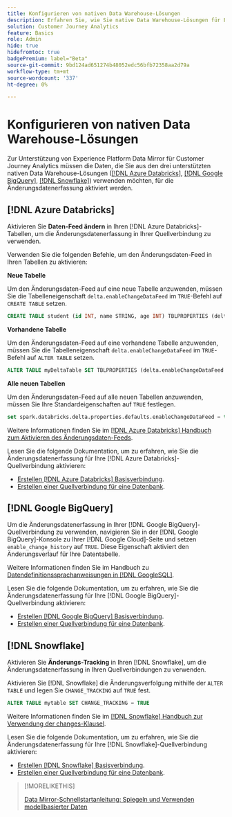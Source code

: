 ```yaml
---
title: Konfigurieren von nativen Data Warehouse-Lösungen
description: Erfahren Sie, wie Sie native Data Warehouse-Lösungen für Experience Platform Data Mirror für Customer Journey Analytics konfigurieren
solution: Customer Journey Analytics
feature: Basics
role: Admin
hide: true
hidefromtoc: true
badgePremium: label="Beta"
source-git-commit: 9bd124ad651274b48052edc56bfb72358aa2d79a
workflow-type: tm+mt
source-wordcount: '337'
ht-degree: 0%

---
```


# Konfigurieren von nativen Data Warehouse-Lösungen

Zur Unterstützung von Experience Platform Data Mirror für Customer Journey Analytics müssen die Daten, die Sie aus den drei unterstützten nativen Data Warehouse-Lösungen ([[!DNL Azure Databricks]](#azure-databricks), [[!DNL Google BigQuery]](#google-bigquery), [[!DNL Snowflake]](#snowflake)) verwenden möchten, für die Änderungsdatenerfassung aktiviert werden.


## [!DNL Azure Databricks]

Aktivieren Sie **Daten-Feed ändern** in Ihren [!DNL Azure Databricks]-Tabellen, um die Änderungsdatenerfassung in Ihrer Quellverbindung zu verwenden.

Verwenden Sie die folgenden Befehle, um den Änderungsdaten-Feed in Ihren Tabellen zu aktivieren:

**Neue Tabelle**

Um den Änderungsdaten-Feed auf eine neue Tabelle anzuwenden, müssen Sie die Tabelleneigenschaft `delta.enableChangeDataFeed` im `TRUE`-Befehl auf `CREATE TABLE` setzen.

```sql
CREATE TABLE student (id INT, name STRING, age INT) TBLPROPERTIES (delta.enableChangeDataFeed = true)
```

**Vorhandene Tabelle**

Um den Änderungsdaten-Feed auf eine vorhandene Tabelle anzuwenden, müssen Sie die Tabelleneigenschaft `delta.enableChangeDataFeed` im `TRUE`-Befehl auf `ALTER TABLE` setzen.

```sql
ALTER TABLE myDeltaTable SET TBLPROPERTIES (delta.enableChangeDataFeed = true)
```

**Alle neuen Tabellen**

Um den Änderungsdaten-Feed auf alle neuen Tabellen anzuwenden, müssen Sie Ihre Standardeigenschaften auf `TRUE` festlegen.

```sql
set spark.databricks.delta.properties.defaults.enableChangeDataFeed = true;
```

Weitere Informationen finden Sie im [[!DNL Azure Databricks] Handbuch zum Aktivieren des Änderungsdaten-Feeds](https://docs.databricks.com/aws/en/delta/delta-change-data-feed#enable-change-data-feed).

Lesen Sie die folgende Dokumentation, um zu erfahren, wie Sie die Änderungsdatenerfassung für Ihre [!DNL Azure Databricks]-Quellverbindung aktivieren:

* [Erstellen  [!DNL Azure Databricks]  Basisverbindung](https://experienceleague.adobe.com/de/docs/experience-platform/sources/api-tutorials/create/databases/databricks).
* [Erstellen einer Quellverbindung für eine Datenbank](https://experienceleague.adobe.com/de/docs/experience-platform/sources/api-tutorials/collect/database-nosql#create-a-source-connection).

## [!DNL Google BigQuery]

Um die Änderungsdatenerfassung in Ihrer [!DNL Google BigQuery]-Quellverbindung zu verwenden, navigieren Sie in der [!DNL Google BigQuery]-Konsole zu Ihrer [!DNL Google Cloud]-Seite und setzen `enable_change_history` auf `TRUE`. Diese Eigenschaft aktiviert den Änderungsverlauf für Ihre Datentabelle.

Weitere Informationen finden Sie im Handbuch zu [Datendefinitionssprachanweisungen in [!DNL GoogleSQL]](https://cloud.google.com/bigquery/docs/reference/standard-sql/data-definition-language#table_option_list).

Lesen Sie die folgende Dokumentation, um zu erfahren, wie Sie die Änderungsdatenerfassung für Ihre [!DNL Google BigQuery]-Quellverbindung aktivieren:

* [Erstellen  [!DNL Google BigQuery]  Basisverbindung](https://experienceleague.adobe.com/de/docs/experience-platform/sources/api-tutorials/create/databases/bigquery).
* [Erstellen einer Quellverbindung für eine Datenbank](https://experienceleague.adobe.com/de/docs/experience-platform/sources/api-tutorials/collect/database-nosql#create-a-source-connection).

## [!DNL Snowflake]

Aktivieren Sie **Änderungs-Tracking** in Ihren [!DNL Snowflake], um die Änderungsdatenerfassung in Ihren Quellverbindungen zu verwenden.

Aktivieren Sie [!DNL Snowflake] die Änderungsverfolgung mithilfe der `ALTER TABLE` und legen Sie `CHANGE_TRACKING` auf `TRUE` fest.

```sql
ALTER TABLE mytable SET CHANGE_TRACKING = TRUE
```

Weitere Informationen finden Sie im [[!DNL Snowflake] Handbuch zur Verwendung der changes-Klausel](https://docs.snowflake.com/en/sql-reference/constructs/changes#usage-notes).

Lesen Sie die folgende Dokumentation, um zu erfahren, wie Sie die Änderungsdatenerfassung für Ihre [!DNL Snowflake]-Quellverbindung aktivieren:

* [Erstellen  [!DNL Snowflake]  Basisverbindung](https://experienceleague.adobe.com/de/docs/experience-platform/sources/api-tutorials/create/databases/snowflake).
* [Erstellen einer Quellverbindung für eine Datenbank](https://experienceleague.adobe.com/de/docs/experience-platform/sources/api-tutorials/collect/database-nosql#create-a-source-connection).


>[!MORELIKETHIS]
>
>[Data Mirror-Schnellstartanleitung: Spiegeln und Verwenden modellbasierter Daten](data-mirror.md)
>
